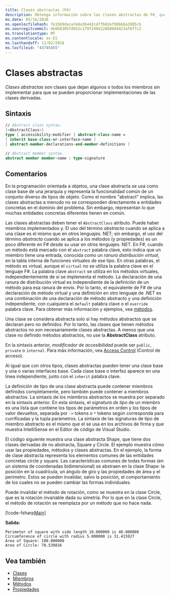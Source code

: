 ```yaml
---
title: Clases abstractas (F#)
description: Obtenga información sobre las clases abstractas de F#, que deja a algunos o todos los miembros sin implementar y representan la funcionalidad común de un conjunto diverso de tipos de objeto.
ms.date: 05/16/2016
ms.openlocfilehash: 7e1bb9daca7e8a3b442cd7fb02ef99bb6a2085cb
ms.sourcegitcommit: db8b83057d052c1f9f249d128b08d4423af0f7c2
ms.translationtype: MT
ms.contentlocale: es-ES
ms.lasthandoff: 11/02/2018
ms.locfileid: "43745455"
---
```

# <a name="abstract-classes"></a>Clases abstractas

*Clases abstractas* son clases que dejan algunos o todos los miembros sin implementar para que se pueden proporcionar implementaciones de las clases derivadas.

## <a name="syntax"></a>Sintaxis

```fsharp
// Abstract class syntax.
[<AbstractClass>]
type [ accessibility-modifier ] abstract-class-name =
[ inherit base-class-or-interface-name ]
[ abstract-member-declarations-and-member-definitions ]

// Abstract member syntax.
abstract member member-name : type-signature
```

## <a name="remarks"></a>Comentarios

En la programación orientada a objetos, una clase abstracta se usa como clase base de una jerarquía y representa la funcionalidad común de un conjunto diverso de tipos de objeto. Como el nombre "abstract" implica, las clases abstractas a menudo no se corresponden directamente a entidades concretas en el dominio del problema. Sin embargo, representan lo que muchas entidades concretas diferentes tienen en común.

Las clases abstractas deben tener el `AbstractClass` atributo. Puede haber miembros implementados y. El uso del término *abstracta* cuando se aplica a una clase es el mismo que en otros lenguajes. NET; sin embargo, el uso del término *abstracta* cuando se aplica a los métodos (y propiedades) es un poco diferente en F# desde su usar en otros lenguajes. NET. En F#, cuando un método está marcado con el `abstract` palabra clave, esto indica que un miembro tiene una entrada, conocida como un *ranura distribución virtual*, en la tabla interna de funciones virtuales de ese tipo. En otras palabras, el método es virtual, aunque el `virtual` no se utiliza la palabra clave en el lenguaje F#. La palabra clave `abstract` se utiliza en los métodos virtuales, independientemente de si se implementa el método. La declaración de una ranura de distribución virtual es independiente de la definición de un método para esa ranura de envío. Por lo tanto, el equivalente de F# de una declaración de método virtual y una definición en otro lenguaje de .NET es una combinación de una declaración de método abstracto y una definición independiente, con cualquiera el `default` palabra clave o el `override` palabra clave. Para obtener más información y ejemplos, vea [métodos](members/methods.md).

Una clase se considera abstracta solo si hay métodos abstractos que se declaran pero no definidos. Por lo tanto, las clases que tienen métodos abstractos no son necesariamente clases abstractas. A menos que una clase no definido métodos abstractos, no use la **AbstractClass** atributo.

En la sintaxis anterior, *modificador de accesibilidad* puede ser `public`, `private` o `internal`. Para más información, vea [Access Control](access-control.md) (Control de acceso).

Al igual que con otros tipos, clases abstractas pueden tener una clase base y una o varias interfaces base. Cada clase base o interfaz aparece en una línea independiente, junto con el `inherit` palabra clave.

La definición de tipo de una clase abstracta puede contener miembros definidos completamente, pero también puede contener a miembros abstractos. La sintaxis de los miembros abstractos se muestra por separado en la sintaxis anterior. En esta sintaxis, el *signatura de tipo* de un miembro es una lista que contiene los tipos de parámetros en orden y los tipos de valor devueltos, separada por `->` tokens o `*` tokens según corresponda para currificadas y la tupla parámetros. La sintaxis de las signaturas de tipo de miembro abstracto es el mismo que el se usa en los archivos de firma y que muestra IntelliSense en el Editor de código de Visual Studio.

El código siguiente muestra una clase abstracta Shape, que tiene dos clases derivadas de no abstracta, Square y Circle. El ejemplo muestra cómo usar las propiedades, métodos y clases abstractas. En el ejemplo, la forma de clase abstracta representa los elementos comunes de las entidades concretas circle y square. Las características comunes de todas formas (en un sistema de coordenadas bidimensional) se abstraen en la clase Shape: la posición en la cuadrícula, un ángulo de giro y las propiedades de área y el perímetro. Estos se pueden invalidar, salvo la posición, el comportamiento de los cuales no se pueden cambiar las formas individuales.

Puede invalidar el método de rotación, como se muestra en la clase Circle, que es la rotación invariable dada su simetría. Por lo que en la clase Circle, el método de rotación se reemplaza por un método que no hace nada.

[!code-fsharp[Main](../../../samples/snippets/fsharp/lang-ref-1/snippet2901.fs)]

**Salida:**

```
Perimeter of square with side length 10.000000 is 40.000000
Circumference of circle with radius 5.000000 is 31.415927
Area of Square: 100.000000
Area of Circle: 78.539816
```

## <a name="see-also"></a>Vea también

- [Clases](classes.md)
- [Miembros](members/index.md)
- [Métodos](members/methods.md)
- [Propiedades](members/Properties.md)
